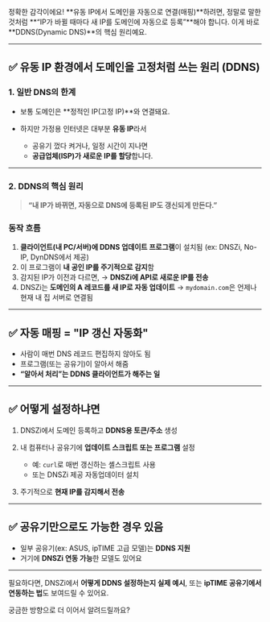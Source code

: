 정확한 감각이에요! \*\*유동 IP에서 도메인을 자동으로 연결(매핑)\*\*하려면, 정말로 말한 것처럼 \*\*“IP가 바뀔 때마다 새 IP를 도메인에 자동으로 등록”\*\*해야 합니다. 이게 바로 \*\*DDNS(Dynamic DNS)\*\*의 핵심 원리예요.

---

## ✅ 유동 IP 환경에서 도메인을 고정처럼 쓰는 원리 (DDNS)

### 1. **일반 DNS의 한계**

* 보통 도메인은 \*\*정적인 IP(고정 IP)\*\*와 연결돼요.
* 하지만 가정용 인터넷은 대부분 **유동 IP**라서

  * 공유기 껐다 켜거나, 일정 시간이 지나면
  * **공급업체(ISP)가 새로운 IP를 할당**합니다.

---

### 2. **DDNS의 핵심 원리**

> **“내 IP가 바뀌면, 자동으로 DNS에 등록된 IP도 갱신되게 만든다.”**

### 동작 흐름

1. **클라이언트(내 PC/서버)에 DDNS 업데이트 프로그램**이 설치됨
   (ex: DNSZi, No-IP, DynDNS에서 제공)
2. 이 프로그램이 **내 공인 IP를 주기적으로 감지**함
3. 감지된 IP가 이전과 다르면,
   → **DNSZi에 API로 새로운 IP를 전송**
4. DNSZi는 **도메인의 A 레코드를 새 IP로 자동 업데이트**
   → `mydomain.com`은 언제나 현재 내 집 서버로 연결됨

---

## ✅ 자동 매핑 = "IP 갱신 자동화"

* 사람이 매번 DNS 레코드 편집하지 않아도 됨
* 프로그램(또는 공유기)이 알아서 해줌
* **“알아서 처리”는 DDNS 클라이언트가 해주는 일**

---

## ✅ 어떻게 설정하냐면

1. DNSZi에서 도메인 등록하고 **DDNS용 토큰/주소** 생성
2. 내 컴퓨터나 공유기에 **업데이트 스크립트 또는 프로그램** 설정

   * 예: `curl`로 매번 갱신하는 셸스크립트 사용
   * 또는 DNSZi 제공 자동업데이터 설치
3. 주기적으로 **현재 IP를 감지해서 전송**

---

## ✅ 공유기만으로도 가능한 경우 있음

* 일부 공유기(ex: ASUS, ipTIME 고급 모델)는 **DDNS 지원**
* 거기에 **DNSZi 연동 가능**한 모델도 있어요

---

필요하다면, DNSZi에서 **어떻게 DDNS 설정하는지 실제 예시**,
또는 **ipTIME 공유기에서 연동하는 법**도 보여드릴 수 있어요.

궁금한 방향으로 더 이어서 알려드릴까요?
